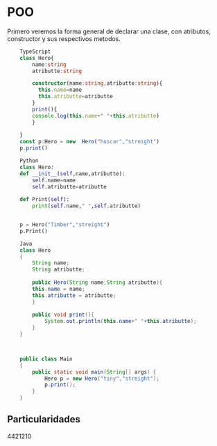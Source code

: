 # POO
Primero veremos la forma general de declarar una clase, con atributos, constructor y sus respectivos metodos.
```ts
	TypeScript
	class Hero{
		name:string
		atributte:string

		constructor(name:string,atributte:string){
		  this.name=name
		  this.atributte=atributte
		}
		print(){
		console.log(this.name+" "+this.atributte)
		}
	
	}
	const p:Hero = new  Hero("huscar","streight")
	p.print()
```
```python
	Python
	class Hero:
    def __init__(self,name,atributte):
        self.name=name
        self.atributte=atributte
    
    def Print(self):
        print(self.name," ",self.atributte)


	p = Hero("Timber","streight")
	p.Print()
```
```java
	Java
	class Hero
	{
	    String name;
	    String atributte;
    
	    public Hero(String name,String atributte){
        this.name = name;
        this.atributte = atributte;
	    }
    
	    public void print(){
	        System.out.println(this.name+" "+this.atributte);
	    }
	}



	public class Main
	{
		public static void main(String[] args) {
			Hero p = new Hero("tiny","streight");
			p.print();
		}
	}

```
## Particularidades

4421210



<!--stackedit_data:
eyJoaXN0b3J5IjpbNjM2NTIwMDg1LDgyMzk0MzE4Nyw2MzY3OD
gxMzQsLTcxMzEzNDI2MSwtMTI0NzExMjYxMywtMTYwMjYyMzQx
NSwtNzE1MTUxMTg2LC0xOTI5OTAyMjMsODMwNDcyMjg3LDE3NT
QyMzE1MDVdfQ==
-->